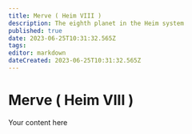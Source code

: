 ```yaml
---
title: Merve ( Heim VIII )
description: The eighth planet in the Heim system
published: true
date: 2023-06-25T10:31:32.565Z
tags: 
editor: markdown
dateCreated: 2023-06-25T10:31:32.565Z
---
```


# Merve ( Heim VIII )
Your content here